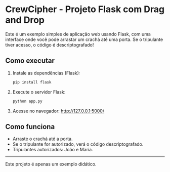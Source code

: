 # CrewCipher - Projeto Flask com Drag and Drop

Este é um exemplo simples de aplicação web usando Flask, com uma interface onde você pode arrastar um crachá até uma porta. Se o tripulante tiver acesso, o código é descriptografado!

## Como executar

1. Instale as dependências (Flask):
   ```cmd
   pip install flask
   ```
2. Execute o servidor Flask:
   ```cmd
   python app.py
   ```
3. Acesse no navegador: http://127.0.0.1:5000/

## Como funciona
- Arraste o crachá até a porta.
- Se o tripulante for autorizado, verá o código descriptografado.
- Tripulantes autorizados: João e Maria.

---

Este projeto é apenas um exemplo didático.
